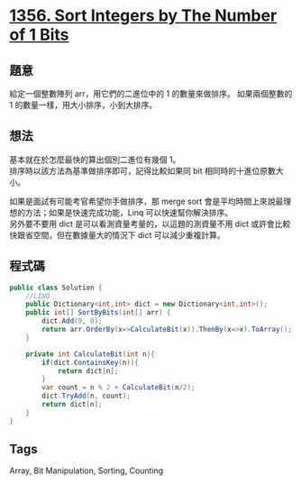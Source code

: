 # [1356. Sort Integers by The Number of 1 Bits](https://leetcode.com/problems/sort-integers-by-the-number-of-1-bits/?envType=daily-question&envId=2023-10-30)

## 題意

給定一個整數陣列 arr，用它們的二進位中的 1 的數量來做排序。
如果兩個整數的 1 的數量一樣，用大小排序，小到大排序。

## 想法

基本就在於怎麼最快的算出個別二進位有幾個 1。  
排序時以該方法為基準做排序即可，記得比較如果同 bit 相同時的十進位原數大小。

如果是面試有可能考官希望你手做排序，那 merge sort 會是平均時間上來說最理想的方法；如果是快速完成功能，Linq 可以快速幫你解決排序。  
另外要不要用 dict 是可以看測資量考量的，以這題的測資量不用 dict 或許會比較快跟省空間，但在數據量大的情況下 dict 可以減少重複計算。

## 程式碼

```csharp
public class Solution {
    //LINQ
    public Dictionary<int,int> dict = new Dictionary<int,int>();
    public int[] SortByBits(int[] arr) {
        dict.Add(0, 0);
        return arr.OrderBy(x=>CalculateBit(x)).ThenBy(x=>x).ToArray();
    }

    private int CalculateBit(int n){
        if(dict.ContainsKey(n)){
            return dict[n];
        }
        var count = n % 2 + CalculateBit(n/2);
        dict.TryAdd(n, count);
        return dict[n];
    }
}
```

## Tags

Array, Bit Manipulation, Sorting, Counting
